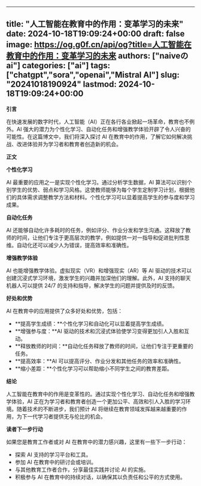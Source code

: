 
---
title: "人工智能在教育中的作用：变革学习的未来"
date: 2024-10-18T19:09:24+00:00
draft: false
image: https://og.g0f.cn/api/og?title=人工智能在教育中的作用：变革学习的未来
authors: ["naiveのai"]
categories: ["ai"]
tags: ["chatgpt","sora","openai","Mistral AI"]
slug: "20241018190924"
lastmod: 2024-10-18T19:09:24+00:00
---
**引言**

在快速发展的数字时代，人工智能（AI）正在各行各业掀起一场革命，教育也不例外。AI 强大的潜力为个性化学习、自动化任务和增强教学体验开辟了令人兴奋的可能性。在这篇博文中，我们将深入探讨 AI 在教育中的作用，了解它如何解决挑战、改进体验并为学习者和教育者创造新的机会。

**正文**

**个性化学习**

AI 最重要的应用之一是实现个性化学习。通过分析学生数据，AI 算法可以识别个别学生的优势、弱点和学习风格。这使教师能够为每个学生定制学习计划，根据他们的具体需求调整教学方法和材料。个性化学习可以显着提高学生的参与度和学习成果。

**自动化任务**

AI 还能够自动化许多耗时的任务，例如评分、作业分发和学生沟通。这释放了教师的时间，让他们专注于更高层次的教学，例如提供一对一指导和促进批判性思维。自动化还可以减少人为错误，提高效率和准确性。

**增强教学体验**

AI 也能增强教学体验。虚拟现实（VR）和增强现实（AR）等 AI 驱动的技术可以创建沉浸式学习环境，激发学生的兴趣并加深他们的理解。此外，AI 支持的聊天机器人可以提供 24/7 的支持和指导，解决学生的问题并提供及时的反馈。

**好处和优势**

AI 在教育中的应用提供了众多好处和优势，包括：

- **提高学生成绩：**个性化学习和自动化可以显着提高学生成绩。
- **增强参与度：**AI 驱动的技术和沉浸式体验使学习变得更加引人入胜和互动。
- **释放教师的时间：**自动化任务释放了教师的时间，让他们专注于更重要的任务。
- **提高效率：**AI 可以提高评分、作业分发和其他任务的效率和准确性。
- **缩小差距：**个性化学习可以帮助缩小不同学生之间的教育差距。

**结论**

人工智能在教育中的作用是变革性的。通过实现个性化学习、自动化任务和增强教学体验，AI 正在为学习者和教育者创造一个更加公平、高效和引人入胜的学习环境。随着技术的不断进步，我们预计 AI 将继续在教育领域发挥越来越重要的作用，为下一代学习者提供无与伦比的机会。

**读者下一步行动**

如果您是教育工作者或对 AI 在教育中的潜力感兴趣，这里有一些下一步行动：

- 探索 AI 支持的学习平台和工具。
- 参加 AI 在教育中的研讨会或培训。
- 与其他教育工作者合作，分享最佳实践并讨论 AI 的实施。
- 积极参与 AI 在教育中的持续对话，以确保其以负责任和公平的方式使用。